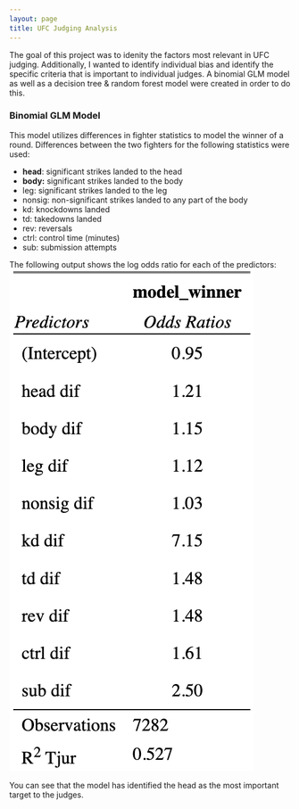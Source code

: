 ```yaml
---
layout: page
title: UFC Judging Analysis
---
```

The goal of this project was to idenity the factors most relevant in UFC judging. Additionally, I wanted to identify individual bias and identify the specific criteria that is important to individual judges. A binomial GLM model as well as a decision tree & random forest model were created in order to do this.

### Binomial GLM Model
This model utilizes differences in fighter statistics to model the winner of a round. Differences between the two fighters for the following statistics were used:
- **head**: significant strikes landed to the head
- **body:** significant strikes landed to the body
- leg: significant strikes landed to the leg
- nonsig: non-significant strikes landed to any part of the body
- kd: knockdowns landed
- td: takedowns landed
- rev: reversals
- ctrl: control time (minutes)
- sub: submission attempts

The following output shows the log odds ratio for each of the predictors:
![Image](/assets/images/log_odds.png)

You can see that the model has identified the head as the most important target to the judges. 
